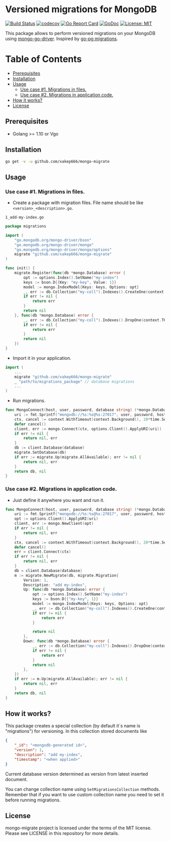 # Versioned migrations for MongoDB
[![Build Status](https://travis-ci.org/xakep666/mongo-migrate.svg?branch=master)](https://travis-ci.org/xakep666/mongo-migrate)
[![codecov](https://codecov.io/gh/xakep666/mongo-migrate/branch/master/graph/badge.svg)](https://codecov.io/gh/xakep666/mongo-migrate)
[![Go Report Card](https://goreportcard.com/badge/github.com/xakep666/mongo-migrate)](https://goreportcard.com/report/github.com/xakep666/mongo-migrate)
[![GoDoc](https://godoc.org/github.com/xakep666/mongo-migrate?status.svg)](https://godoc.org/github.com/xakep666/mongo-migrate)
[![License: MIT](https://img.shields.io/badge/License-MIT-yellow.svg)](https://opensource.org/licenses/MIT)

This package allows to perform versioned migrations on your MongoDB using [mongo-go-driver](https://github.com/mongodb/mongo-go-driver).
Inspired by [go-pg migrations](https://github.com/go-pg/migrations).

Table of Contents
=================

* [Prerequisites](#prerequisites)
* [Installation](#installation)
* [Usage](#usage)
  * [Use case \#1\. Migrations in files\.](#use-case-1-migrations-in-files)
  * [Use case \#2\. Migrations in application code\.](#use-case-2-migrations-in-application-code)
* [How it works?](#how-it-works)
* [License](#license)

## Prerequisites
* Golang >= 1.10 or Vgo

## Installation
```bash
go get -v -u github.com/xakep666/mongo-migrate
```

## Usage
### Use case #1. Migrations in files.

* Create a package with migration files.
File name should be like `<version>_<description>.go`.

`1_add-my-index.go`

```go
package migrations

import (
	"go.mongodb.org/mongo-driver/bson"
	"go.mongodb.org/mongo-driver/mongo"
	"go.mongodb.org/mongo-driver/mongo/options"
	migrate "github.com/xakep666/mongo-migrate"
)

func init() {
	migrate.Register(func(db *mongo.Database) error {
		opt := options.Index().SetName("my-index")
		keys := bson.D{{Key: "my-key", Value: 1}}
		model := mongo.IndexModel{Keys: keys, Options: opt}
		_, err := db.Collection("my-coll").Indexes().CreateOne(context.TODO(), model)
		if err != nil {
			return err
		}
		return nil
	}, func(db *mongo.Database) error {
		_, err := db.Collection("my-coll").Indexes().DropOne(context.TODO(), "my-index")
		if err != nil {
			return err
		}
		return nil
	})
}
```

* Import it in your application.
```go
import (
    ...
    migrate "github.com/xakep666/mongo-migrate"
    _ "path/to/migrations_package" // database migrations
    ...
)
```

* Run migrations.
```go
func MongoConnect(host, user, password, database string) (*mongo.Database, error) {
	uri := fmt.Sprintf("mongodb://%s:%s@%s:27017", user, password, host)
	ctx, cancel := context.WithTimeout(context.Background(), 20*time.Second)
	defer cancel()
	client, err := mongo.Connect(ctx, options.Client().ApplyURI(uri))
	if err != nil {
		return nil, err
	}
	db := client.Database(database)
	migrate.SetDatabase(db)
	if err := migrate.Up(migrate.AllAvailable); err != nil {
		return nil, err
	}
	return db, nil
}
```

### Use case #2. Migrations in application code.
* Just define it anywhere you want and run it.
```go
func MongoConnect(host, user, password, database string) (*mongo.Database, error) {
	uri := fmt.Sprintf("mongodb://%s:%s@%s:27017", user, password, host)
	opt := options.Client().ApplyURI(uri)
	client, err := mongo.NewClient(opt)
	if err != nil {
		return nil, err
	}
	ctx, cancel := context.WithTimeout(context.Background(), 20*time.Second)
	defer cancel()
	err = client.Connect(ctx)
	if err != nil {
		return nil, err
	}
	db = client.Database(database)
	m := migrate.NewMigrate(db, migrate.Migration{
		Version: 1,
		Description: "add my-index",
		Up: func(db *mongo.Database) error {
			opt := options.Index().SetName("my-index")
			keys := bson.D{{"my-key", 1}}
			model := mongo.IndexModel{Keys: keys, Options: opt}
			_, err := db.Collection("my-coll").Indexes().CreateOne(context.TODO(), model)
			if err != nil {
				return err
			}

			return nil
		},
		Down: func(db *mongo.Database) error {
			_, err := db.Collection("my-coll").Indexes().DropOne(context.TODO(), "my-index")
			if err != nil {
				return err
			}
			return nil
		},
	})
	if err := m.Up(migrate.AllAvailable); err != nil {
		return nil, err
	}
	return db, nil
}
```

## How it works?
This package creates a special collection (by default it`s name is "migrations") for versioning.
In this collection stored documents like
```json
{
    "_id": "<mongodb-generated id>",
    "version": 1,
    "description": "add my-index",
    "timestamp": "<when applied>"
}
```
Current database version determined as version from latest inserted document.

You can change collection name using `SetMigrationsCollection` methods.
Remember that if you want to use custom collection name you need to set it before running migrations.

## License
mongo-migrate project is licensed under the terms of the MIT license. Please see LICENSE in this repository for more details.
